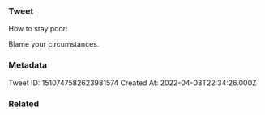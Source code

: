 ### Tweet
How to stay poor:

Blame your circumstances.

### Metadata
Tweet ID: 1510747582623981574
Created At: 2022-04-03T22:34:26.000Z

### Related


